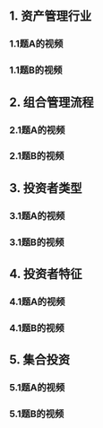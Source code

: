 

## 1. 资产管理行业  
### 1.1题A的视频  
### 1.1题B的视频  

## 2. 组合管理流程  
### 2.1题A的视频  
### 2.1题B的视频  

## 3. 投资者类型  
### 3.1题A的视频  
### 3.1题B的视频  

## 4. 投资者特征  
### 4.1题A的视频  
### 4.1题B的视频  

## 5. 集合投资  
### 5.1题A的视频  
### 5.1题B的视频